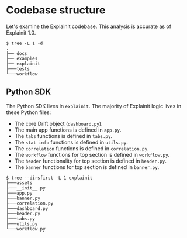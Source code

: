 # Codebase structure

Let's examine the Explainit codebase.
This analysis is accurate as of Explainit 1.0.

```
$ tree -L 1 -d
.
├── docs
├── examples
├── explainit
├───tests
└───workflow
```

## Python SDK

The Python SDK lives in `explainit`.
The majority of Explainit logic lives in these Python files:
* The core Drift object (`dashboard.py`).
* The main app functions is defined in `app.py`.
* The `tabs` functions is defined in `tabs.py`.
* The `stat info` functions is defined in `utils.py`.
* The `correlation` functions is defined in `correlation.py`.
* The `workflow` functions for top section is defined in `workflow.py`.
* The `header` functionality for top section is defined in `header.py`.
* The `banner` functions for top section is defined in `banner.py`.

```
$ tree --dirsfirst -L 1 explainit
├───assets
├───__init__.py
├───app.py
├───banner.py
├───correlation.py
├───dashboard.py
├───header.py
├───tabs.py
├───utils.py
└───workflow.py
```
